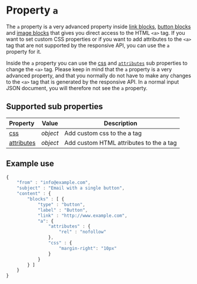 # Property `a`

The `a` property is a very advanced property inside [link blocks](ResponsiveEmail/json/block-link), 
[button blocks](ResponsiveEmail/json/block-button) 
and [image blocks](ResponsiveEmail/json/block-image) that gives you
direct access to the HTML `<a>` tag. If you want to set custom CSS properties or 
if you want to add attributes to the `<a>` tag that are not supported by the 
responsive API, you can use the `a` property for it.

Inside the `a` property you can use the [css](ResponsiveEmail/json/property-css) 
and [`attributes`](ResponsiveEmail/json/property-attributes) sub 
properties to change the `<a>` tag. Please keep in mind that the `a` property is 
a very advanced property, and that you normally do not have to make any changes 
to the `<a>` tag that is generated by the responsive API. In a normal input JSON 
document, you will therefore not see the `a` property.

## Supported sub properties

| Property | Value | Description                                                                                             |
|:---------|-------|---------------------------------------------------------------------------------------------------------|
| [css](ResponsiveEmail/json/property-css) | _object_ | Add custom css to the a tag                           |
| [attributes](ResponsiveEmail/json/property-attributes) | _object_ | Add custom HTML attributes to the a tag |

## Example use

```javascript
{
    "from" : "info@example.com",
    "subject" : "Email with a single button",
    "content" : {
        "blocks" : [ {
            "type" : "button",
            "label" : "Button",
            "link" : "http://www.example.com",
            "a": {
                "attributes" : {
                    "rel" : "nofollow"
                },
                "css" : {
                    "margin-right": "10px"
                }
            }
        } ]
    }
}
```
